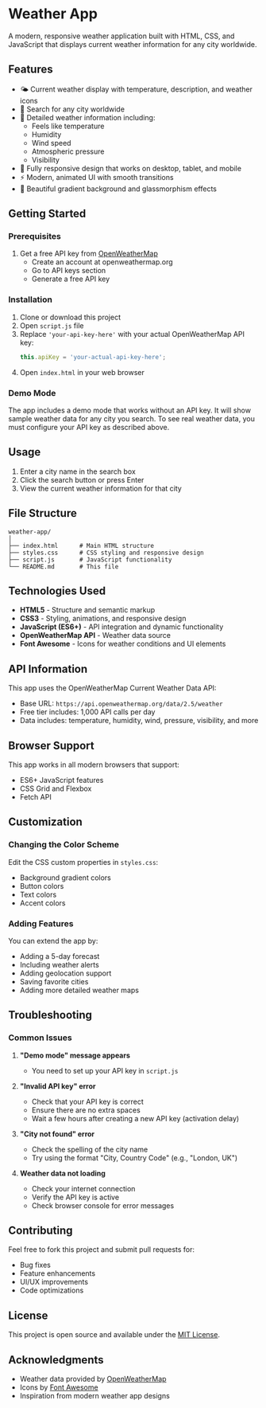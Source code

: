 # Weather App

A modern, responsive weather application built with HTML, CSS, and JavaScript that displays current weather information for any city worldwide.

## Features

- 🌤️ Current weather display with temperature, description, and weather icons
- 📍 Search for any city worldwide
- 💨 Detailed weather information including:
  - Feels like temperature
  - Humidity
  - Wind speed
  - Atmospheric pressure
  - Visibility
- 📱 Fully responsive design that works on desktop, tablet, and mobile
- ⚡ Modern, animated UI with smooth transitions
- 🎨 Beautiful gradient background and glassmorphism effects

## Getting Started

### Prerequisites

1. Get a free API key from [OpenWeatherMap](https://openweathermap.org/api)
   - Create an account at openweathermap.org
   - Go to API keys section
   - Generate a free API key

### Installation

1. Clone or download this project
2. Open `script.js` file
3. Replace `'your-api-key-here'` with your actual OpenWeatherMap API key:
   ```javascript
   this.apiKey = 'your-actual-api-key-here';
   ```
4. Open `index.html` in your web browser

### Demo Mode

The app includes a demo mode that works without an API key. It will show sample weather data for any city you search. To see real weather data, you must configure your API key as described above.

## Usage

1. Enter a city name in the search box
2. Click the search button or press Enter
3. View the current weather information for that city

## File Structure

```
weather-app/
│
├── index.html      # Main HTML structure
├── styles.css      # CSS styling and responsive design
├── script.js       # JavaScript functionality
└── README.md       # This file
```

## Technologies Used

- **HTML5** - Structure and semantic markup
- **CSS3** - Styling, animations, and responsive design
- **JavaScript (ES6+)** - API integration and dynamic functionality
- **OpenWeatherMap API** - Weather data source
- **Font Awesome** - Icons for weather conditions and UI elements

## API Information

This app uses the OpenWeatherMap Current Weather Data API:
- Base URL: `https://api.openweathermap.org/data/2.5/weather`
- Free tier includes: 1,000 API calls per day
- Data includes: temperature, humidity, wind, pressure, visibility, and more

## Browser Support

This app works in all modern browsers that support:
- ES6+ JavaScript features
- CSS Grid and Flexbox
- Fetch API

## Customization

### Changing the Color Scheme
Edit the CSS custom properties in `styles.css`:
- Background gradient colors
- Button colors
- Text colors
- Accent colors

### Adding Features
You can extend the app by:
- Adding a 5-day forecast
- Including weather alerts
- Adding geolocation support
- Saving favorite cities
- Adding more detailed weather maps

## Troubleshooting

### Common Issues

1. **"Demo mode" message appears**
   - You need to set up your API key in `script.js`

2. **"Invalid API key" error**
   - Check that your API key is correct
   - Ensure there are no extra spaces
   - Wait a few hours after creating a new API key (activation delay)

3. **"City not found" error**
   - Check the spelling of the city name
   - Try using the format "City, Country Code" (e.g., "London, UK")

4. **Weather data not loading**
   - Check your internet connection
   - Verify the API key is active
   - Check browser console for error messages

## Contributing

Feel free to fork this project and submit pull requests for:
- Bug fixes
- Feature enhancements
- UI/UX improvements
- Code optimizations

## License

This project is open source and available under the [MIT License](https://opensource.org/licenses/MIT).

## Acknowledgments

- Weather data provided by [OpenWeatherMap](https://openweathermap.org/)
- Icons by [Font Awesome](https://fontawesome.com/)
- Inspiration from modern weather app designs

